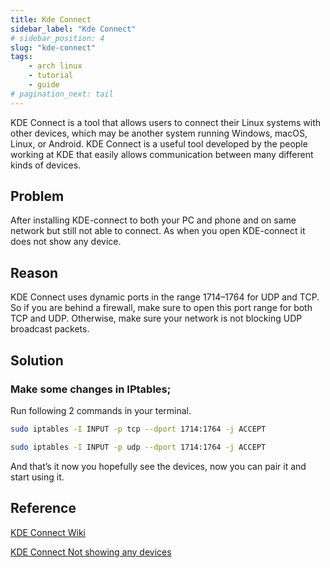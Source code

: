 ```yaml
---
title: Kde Connect
sidebar_label: "Kde Connect"
# sidebar_position: 4
slug: "kde-connect"
tags:
    - arch linux
    - tutorial
    - guide
# pagination_next: tail
---
```


KDE Connect is a tool that allows users to connect their Linux systems with other devices, which may be another system running Windows, macOS, Linux, or Android. KDE Connect is a useful tool developed by the people working at KDE that easily allows communication between many different kinds of devices.

## Problem

After installing KDE-connect to both your PC and phone and on same network but still not able to connect. As when you open KDE-connect it does not show any device.

## Reason

KDE Connect uses dynamic ports in the range 1714–1764 for UDP and TCP. So if you are behind a firewall, make sure to open this port range for both TCP and UDP. Otherwise, make sure your network is not blocking UDP broadcast packets.

## Solution

### Make some changes in IPtables;

Run following 2 commands in your terminal.

```bash
sudo iptables -I INPUT -p tcp --dport 1714:1764 -j ACCEPT
```
```bash
sudo iptables -I INPUT -p udp --dport 1714:1764 -j ACCEPT
```

And that’s it now you hopefully see the devices, now you can pair it and start using it.

## Reference

[KDE Connect Wiki](https://userbase.kde.org/KDEConnect#)

[KDE Connect Not showing any devices](https://ahnashwin1305.medium.com/kde-connect-not-showing-any-devices-solution-99f2eb176de6)